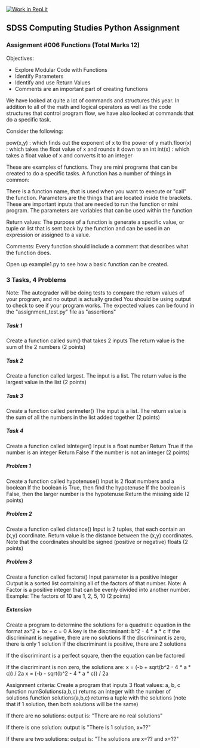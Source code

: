 [![Work in Repl.it](https://classroom.github.com/assets/work-in-replit-14baed9a392b3a25080506f3b7b6d57f295ec2978f6f33ec97e36a161684cbe9.svg)](https://classroom.github.com/online_ide?assignment_repo_id=3334941&assignment_repo_type=AssignmentRepo)
## SDSS Computing Studies Python Assignment
### Assignment #006 Functions (Total Marks 12)

Objectives:
* Explore Modular Code with Functions
* Identify Parameters
* Identify and use Return Values
* Comments are an important part of creating functions

We have looked at quite a lot of commands and structures this year.
In addition to all of the math and logical operators as well as
the code structures that control program flow, we have also looked
at commands that do a specific task.

Consider the following:

pow(x,y) : which finds out the exponent of x to the power of y
math.floor(x) : which takes the float value of x and rounds it down to an int
int(x) : which takes a float value of x and converts it to an integer

These are examples of functions.  They are mini programs that can be created
to do a specific tasks.  A function has a number of things in common:

There is a function name, that is used when you want to execute or "call"
the function.
Parameters are the things that are located inside the brackets.  
These are important inputs that are needed to run the function or
mini program.  The parameters are variables that can be used within
the function

Return values:
The purpose of a function is generate a specific value, or tuple or
list that is sent back by the function and can be used in an 
expression or assigned to a value.

Comments:
Every function should include a comment that describes what the function
does.

Open up example1.py to see how a basic function can be created.

### 3 Tasks, 4 Problems
Note: The autograder will be doing tests to compare
the return values of your program, and no output is actually graded
You should be using output to check to see if your program works.
The expected values can be found in the "assignment_test.py" file
as "assertions"

##### Task 1
Create a function called sum() that takes 2 inputs
The return value is the sum of the 2 numbers
(2 points) 

##### Task 2
Create a function called largest.
The input is a list.
The return value is the largest value in the list
(2 points)

##### Task 3
Create a function called perimeter()
The input is a list.
The return value is the sum of all the numbers in the list
added together
(2 points)

##### Task 4
Create a function called isInteger()
Input is a float number
Return True if the number is an integer
Return False if the number is not an integer
(2 points)

##### Problem 1
Create a function called hypotenuse()
Input is 2 float numbers and a boolean
If the boolean is True, then find the hypotenuse
If the boolean is False, then the larger number is the hypotenuse
Return the missing side
(2 points)

##### Problem 2
Create a function called distance()
Input is 2 tuples, that each contain an (x,y) coordinate.
Return value is the distance between the (x,y) coordinates.
Note that the coordinates should be signed (positive or negative) floats
(2 points)

##### Problem 3
Create a function called factors()
Input parameter is a positive integer
Output is a sorted list containing all of the factors of that number.
Note: A Factor is a positive integer that can be evenly divided
into another number.
Example: The factors of 10 are 1, 2, 5, 10
(2 points)

##### Extension
Create a program to determine the solutions for a quadratic equation
in the format ax^2 + bx + c = 0
A key is the discriminant: b^2 - 4 * a * c
If the discriminant is negative, there are no solutions
If the discriminant is zero, there is only 1 solution
If the discriminant is positive, there are 2 solutions

If the discriminant is a perfect square, then the equation can
be factored

If the discriminant is non zero, the solutions are:
x = (-b + sqrt(b^2 - 4 * a * c)) / 2a
x = (-b - sqrt(b^2 - 4 * a * c)) / 2a

Assignment criteria:
Create a program that inputs 3 float values: a, b, c
function numSolutions(a,b,c) returns an integer with the number of solutions
function solutions(a,b,c) returns a tuple with the solutions (note that if 1 solution,
then both solutions will be the same)

If there are no solutions:
output is: "There are no real solutions"

If there is one solution:
output is "There is 1 solution, x=??"

If there are two solutions:
output is: "The solutions are x=?? and x=??"

